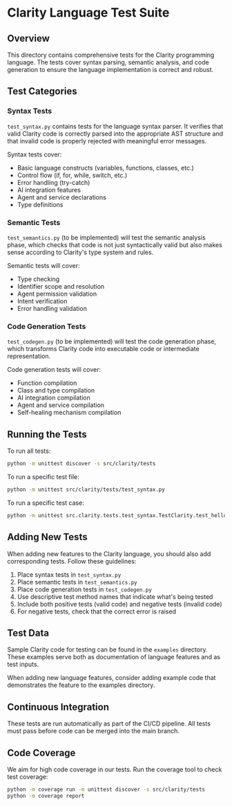 # Clarity Language Test Suite

## Overview

This directory contains comprehensive tests for the Clarity programming language. The tests cover syntax parsing, semantic analysis, and code generation to ensure the language implementation is correct and robust.

## Test Categories

### Syntax Tests

`test_syntax.py` contains tests for the language syntax parser. It verifies that valid Clarity code is correctly parsed into the appropriate AST structure and that invalid code is properly rejected with meaningful error messages.

Syntax tests cover:

- Basic language constructs (variables, functions, classes, etc.)
- Control flow (if, for, while, switch, etc.)
- Error handling (try-catch)
- AI integration features
- Agent and service declarations
- Type definitions

### Semantic Tests

`test_semantics.py` (to be implemented) will test the semantic analysis phase, which checks that code is not just syntactically valid but also makes sense according to Clarity's type system and rules.

Semantic tests will cover:

- Type checking
- Identifier scope and resolution
- Agent permission validation
- Intent verification
- Error handling validation

### Code Generation Tests

`test_codegen.py` (to be implemented) will test the code generation phase, which transforms Clarity code into executable code or intermediate representation.

Code generation tests will cover:

- Function compilation
- Class and type compilation
- AI integration compilation
- Agent and service compilation
- Self-healing mechanism compilation

## Running the Tests

To run all tests:

```bash
python -m unittest discover -s src/clarity/tests
```

To run a specific test file:

```bash
python -m unittest src/clarity/tests/test_syntax.py
```

To run a specific test case:

```bash
python -m unittest src.clarity.tests.test_syntax.TestClarity.test_hello_world
```

## Adding New Tests

When adding new features to the Clarity language, you should also add corresponding tests. Follow these guidelines:

1. Place syntax tests in `test_syntax.py`
2. Place semantic tests in `test_semantics.py`
3. Place code generation tests in `test_codegen.py`
4. Use descriptive test method names that indicate what's being tested
5. Include both positive tests (valid code) and negative tests (invalid code)
6. For negative tests, check that the correct error is raised

## Test Data

Sample Clarity code for testing can be found in the `examples` directory. These examples serve both as documentation of language features and as test inputs.

When adding new language features, consider adding example code that demonstrates the feature to the examples directory.

## Continuous Integration

These tests are run automatically as part of the CI/CD pipeline. All tests must pass before code can be merged into the main branch.

## Code Coverage

We aim for high code coverage in our tests. Run the coverage tool to check test coverage:

```bash
python -m coverage run -m unittest discover -s src/clarity/tests
python -m coverage report
```